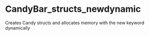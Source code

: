 # CandyBar_structs_newdynamic
Creates Candy structs and allocates memory with the new keyword dynamically 
